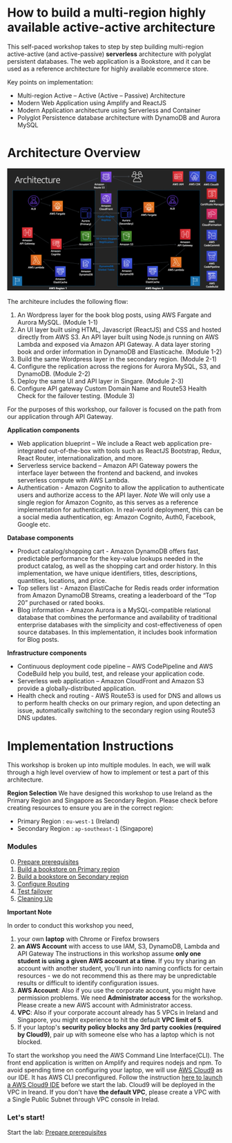 # How to build a multi-region highly available active-active architecture

This self-paced workshop takes to step by step building multi-region active-active (and active-passive) **serverless** architecture with polyglat persistent databases. The web application is a Bookstore, and it can be used as a reference architecture for highly available ecommerce store.   

Key points on implementation:

 * Multi-region Active – Active (Active – Passive) Architecture
 * Modern Web Application using Amplify and ReactJS
 * Modern Application architecture using Serverless and Container
 * Polyglot Persistence database architecture with DynamoDB and Aurora MySQL

<!-- Functionality
=============
 * The content marketing and blogging framework 
 * Ecommerce flow to purchase, manage the cart, checkout, order history and best seller products
 * It is a Cloud-Ready  -->

<!-- Highly Available
================
 * The application can failover to another region with RTO and RPO of less than 15 minutes
 * **RTO:** Recovery Time Objective – the targeted duration of time and a service level within which a business process must be restored after a disaster.
 * **RPO:** Recovery Point Objective –  the maximum targeted period in which data might be lost from a service due to a major incident. -->

Architecture Overview
=====================

![Architecture diagram](images/architecture_diagram.png)

The architeure includes the following flow:

1. An Wordpress layer for the book blog posts, using AWS Fargate and Aurora MySQL. (Module 1-1)
2. An UI layer built using HTML, Javascript (ReactJS) and CSS and hosted directly from AWS S3. An API layer built using Node.js running on AWS Lambda and exposed via Amazon API Gateway. A data layer storing book and order information in DynamoDB and Elasticache. (Module 1-2)
3. Build the same Wordpress layer in the secondary region. (Module 2-1)
4. Configure the replication across the regions for Aurora MySQL, S3, and DynamoDB. (Module 2-2)
5. Deploy the same UI and API layer in Singare. (Module 2-3)
6. Configure API gateway Custom Domain Name and Route53 Health Check for the failover testing. (Module 3)

For the purposes of this workshop, our failover is focused on the path from our application through API Gateway. 

<!-- The backend components are replicated to the second region so that it can be
failovered in the event of a disaster. All data in DynamoDB, S3, Aurora MySQL will be
replicated from the primary region to the secondary region ensures that our
application data will be available when we failover. -->

**Application components**

* Web application blueprint – We include a React web application pre-integrated out-of-the-box with tools such as ReactJS Bootstrap, Redux, React Router, internationalization, and more.
* Serverless service backend – Amazon API Gateway powers the interface layer between the frontend and backend, and invokes serverless compute with AWS Lambda.  
* Authentication - Amazon Cognito to allow the application to authenticate users and authorize access to
the API layer. *Note* We will only use a single region for Amazon Cognito, as this serves as a reference implementation for authentication. In real-world deployment, this can be a social media authentication, eg: Amazon Cognito, Auth0, Facebook, Google etc.

**Database components**

* Product catalog/shopping cart - Amazon DynamoDB offers fast, predictable performance for the key-value lookups needed in the product catalog, as well as the shopping cart and order history. In this implementation, we have unique identifiers, titles, descriptions, quantities, locations, and price.
* Top sellers list - Amazon ElastiCache for Redis reads order information from Amazon DynamoDB Streams, creating a leaderboard of the “Top 20” purchased or rated books.
* Blog information - Amazon Aurora is a MySQL-compatible relational database that combines the performance and availability of traditional enterprise databases with the simplicity and cost-effectiveness of open source databases. In this implementation, it includes book information for Blog posts.

**Infrastructure components**

* Continuous deployment code pipeline – AWS CodePipeline and AWS CodeBuild help you build, test, and release your application code. 
* Serverless web application – Amazon CloudFront and Amazon S3 provide a globally-distributed application. 
* Health check and routing - AWS Route53 is used for DNS and allows us to perform
health checks on our primary region, and upon detecting an issue,
automatically switching to the secondary region using Route53 DNS updates.

Implementation Instructions
===========================

This workshop is broken up into multiple modules. In each, we will walk
through a high level overview of how to implement or test a part of this architecture. 
<!-- You will expand sections for detailed command or console instructions. -->

**Region Selection**
We have designed this workshop to use Ireland as the Primary Region and Singapore as Secondary Region.
Please check before creating resources to ensure you are in the correct region:
* Primary Region : `eu-west-1` (Ireland)
* Secondary Region : `ap-southeast-1` (Singapore)

### Modules 
0. [Prepare prerequisites](0_Prerequisities/README.md)
1. [Build a bookstore on Primary region](1_PrimaryRegion/README.md)
2. [Build a bookstore on Secondary region](2_SecondaryRegion/README.md)
3. [Configure Routing](3_Route53Configuration/README.md)
4. [Test failover](4_TestingFailover/README.md)
5. [Cleaning Up](5_Cleanup/README.md)

**Important Note**

In order to conduct this workshop you need, 
1. your own **laptop** with Chrome or Firefox browsers
2. **an AWS Account** with access to use IAM, S3, DynamoDB, Lambda and API Gateway The instructions in this workshop assume **only one student is using a given AWS account at a time**. If you try sharing an account with another student, you'll run into naming conflicts for certain resources - we do not recommend this as there may be unpredictable results or difficult to identify configuration issues.
3. **AWS Account**: Also if you use the corporate account, you might have permission problems. We need **Administrator access** for the workshop. Please create a new AWS account with Administrator access. 
4. **VPC**: Also if your corporate account already has 5 VPCs in Ireland and Singapore, you might experience to hit the default **VPC limit of 5**. 
5. If your laptop's **security policy blocks any 3rd party cookies (required by Cloud9)**, pair up with someone else who has a laptop which is not blocked.

To start the workshop you need the AWS Command Line Interface(CLI). The front end application is written on Amplify and requires nodejs and npm. To avoid spending time on configuring your laptop, we will use [AWS Cloud9](https://aws.amazon.com/cloud9/) as our IDE. It has AWS CLI preconfigured. Follow the instruction [here to launch a AWS Cloud9 IDE](0_Prerequisities/README.md) before we start the lab.
Cloud9 will be deployed in the VPC in Ireand. If you don't have **the default VPC**, please create a VPC with a Single Public Subnet through VPC console in Irelad. 

### Let's start!
Start the lab: [Prepare prerequisites](0_Prerequisities/README.md)
